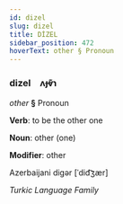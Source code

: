 ```yaml
---
id: dizel
slug: dizel
title: DİZEL
sidebar_position: 472
hoverText: other § Pronoun
---
```


### dizel&emsp;<span kind="abugida">ʌɟⱴ͊ɿ</span>

*other* **§** Pronoun

**Verb**: to be the other one

**Noun**: other (one)

**Modifier**: other

Azerbaijani digər [ˈdid͡ʒær]

*Turkic Language Family*